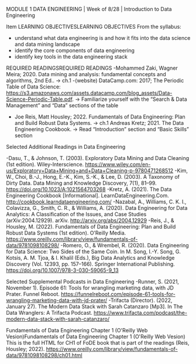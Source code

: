 MODULE 1 DATA ENGINEERING | Week of 8/28 | Introduction to Data Engineering
 
Item
LEARNING OBJECTIVESLEARNING OBJECTIVES
From the syllabus:
- understand what data engineering is and how it fits into the data science and data mining landscape
- identify the core components of data engineering
- identify key tools in the data engineering stack

REQUIRED READINGSREQUIRED READINGS
-Mohammed Zaki, Wagner Meira; 2020. Data mining and analysis: fundamental concepts and algorithms, 2nd Ed.. → ch.1
-(website) DataCamp.com: 2017; The Periodic Table of Data Science: https://s3.amazonaws.com/assets.datacamp.com/blog_assets/Data-Science-Periodic-Table.pdf. → Familiarize yourself with the “Search & Data Management” and “Data” sections of the table
- Joe Reis, Matt Housley; 2022. Fundamentals of Data Engineering: Plan and Build Robust Data Systems. → ch.1
Andreas Kretz; 2021. The Data Engineering Cookbook. → Read “Introduction” section and “Basic Skills” section

Selected Additional Readings in Data Engineering

-Dasu, T., & Johnson, T. (2003). Exploratory Data Mining and Data Cleaning (1st edition). Wiley-Interscience. https://www.wiley.com/en-us/Exploratory+Data+Mining+and+Data+Cleaning-p-9780471268512
-Kim, W., Choi, B.-J., Hong, E.-K., Kim, S.-K., & Lee, D. (2003). A Taxonomy of Dirty Data. Data Mining and Knowledge Discovery, 7(1), 81–99. https://doi.org/10.1023/A:1021564703268
-Kretz, A. (2021). The Data Engineering Cookbook [Informational]. LearnDataEngineering.Com. http://cookbook.learndataengineering.com/
-Nazabal, A., Williams, C. K. I., Colavizza, G., Smith, C. R., & Williams, A. (2020). Data Engineering for Data Analytics: A Classification of the Issues, and Case Studies (arXiv:2004.12929). arXiv. http://arxiv.org/abs/2004.12929
-Reis, J., & Housley, M. (2022). Fundamentals of Data Engineering: Plan and Build Robust Data Systems (1st edition). O’Reilly Media. https://www.oreilly.com/library/view/fundamentals-of-data/9781098108298/
-Romero, O., & Wrembel, R. (2020). Data Engineering for Data Science: Two Sides of the Same Coin. In M. Song, I.-Y. Song, G. Kotsis, A. M. Tjoa, & I. Khalil (Eds.), Big Data Analytics and Knowledge Discovery (Vol. 12393, pp. 157–166). Springer International Publishing. https://doi.org/10.1007/978-3-030-59065-9_13

Selected Supplemental Podcasts in Data Engineering
-Runner, S. (2021, November 1). Episode 61: Tools for wrangling marketing data, with JD Prater. Funnel Reboot. https://funnelreboot.com/episode-61-tools-for-wrangling-marketing-data-with-jd-prater/
-Trifacta (Director). (2022, January 27). The Modern Data Stack with Sarah Catanzaro [Mp3]. In The Data Wranglers: A Trifacta Podcast. https://www.trifacta.com/podcast/the-modern-data-stack-with-sarah-catanzaro/

Fundamentals of Data Engineering Chapter 1 (O'Reilly Web Vesion)Fundamentals of Data Engineering Chapter 1 (O'Reilly Web Vesion)
This is the full HTML for CH1 of FoDE book that is part of the readings (Reis, Housley; 2022).
https://www.oreilly.com/library/view/fundamentals-of-data/9781098108298/ch01.html
